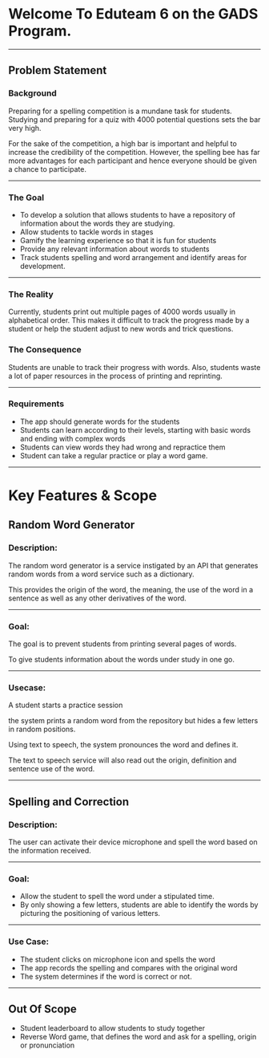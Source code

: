 # Welcome To Eduteam 6 on the GADS Program. 
---
## Problem Statement

### Background

Preparing for a spelling competition is a mundane task for students. Studying and preparing for a quiz with 4000 potential questions sets the bar very high. 

For the sake of the competition, a high bar is important and helpful to increase the credibility of the competition. However, the spelling bee has far more advantages for each participant and hence everyone should be given a chance to participate.

---

### The Goal

- To develop a solution that allows students to have a repository of information about the words they are studying. 
- Allow students to tackle words in stages
- Gamify the learning experience so that it is fun for students
- Provide any relevant information about words to students
- Track students spelling and word arrangement and identify areas for development.

---

### The Reality

Currently, students print out multiple pages of 4000 words usually in alphabetical order. This makes it difficult to track the progress made by a student or help the student adjust to new words and trick questions. 

### The Consequence

Students are unable to track their progress with words. Also, students waste a lot of paper resources in the process of printing and reprinting.

---

### Requirements

- The app should generate words for the students
- Students can learn according to their levels, starting with basic words and ending with complex words
- Students can view words they had wrong and repractice them
- Student can take a regular practice or play a word game.

---

# Key Features & Scope

## Random Word Generator

### Description:

The random word generator is a service instigated by an API that generates random words from a word service such as a dictionary. 

This provides the origin of the word, the meaning, the use of the word in a sentence as well as any other derivatives of the word. 

---

### Goal:

The goal is to prevent students from printing several pages of words. 

To give students information about the words under study in one go. 

---

### Usecase:

A student starts a practice session 

the system prints a random word from the repository but hides a few letters in random positions. 

Using text to speech, the system pronounces the word and defines it. 

The text to speech service will also read out the origin, definition and sentence use of the word.

---

## Spelling and Correction

### Description:

The user can activate their device microphone and spell the word based on the information received.

---

### Goal:

- Allow the student to spell the word under a stipulated time.
- By only showing a few letters, students are able to identify the words by picturing the positioning of various letters.

---

### Use Case:

- The student clicks on microphone icon and spells the word
- The app records the spelling and compares with the original word
- The system determines if the word is correct or not.

---

## Out Of Scope

- Student leaderboard to allow students to study together
- Reverse Word game, that defines the word and ask for a spelling, origin or pronunciation

